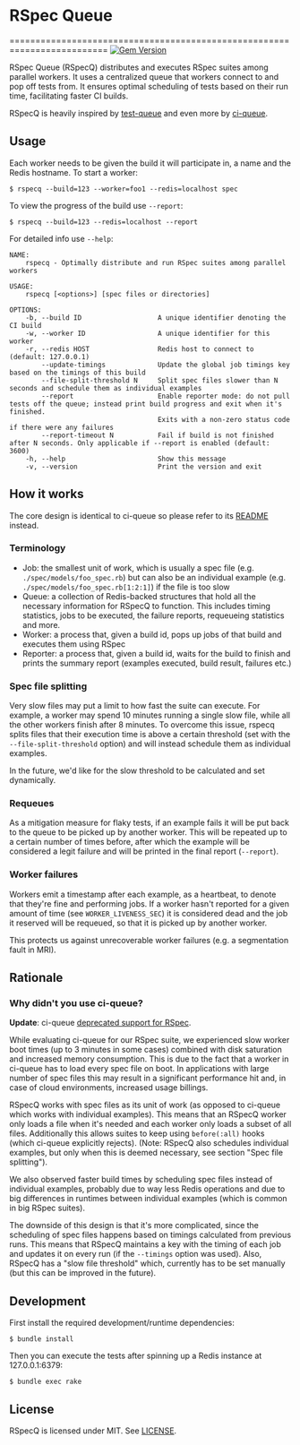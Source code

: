 # RSpec Queue
=========================================================================
[![Gem Version](https://badge.fury.io/rb/rspecq.svg)](https://badge.fury.io/rb/rspecq)

RSpec Queue (RSpecQ) distributes and executes RSpec suites among parallel
workers. It uses a centralized queue that workers connect to and pop off
tests from. It ensures optimal scheduling of tests based on their run time,
facilitating faster CI builds.

RSpecQ is heavily inspired by [test-queue](https://github.com/tmm1/test-queue)
and even more by [ci-queue](https://github.com/Shopify/ci-queue).

## Usage

Each worker needs to be given the build it will participate in, a name and the
Redis hostname. To start a worker:

```shell
$ rspecq --build=123 --worker=foo1 --redis=localhost spec
```

To view the progress of the build use `--report`:

```shell
$ rspecq --build=123 --redis=localhost --report
```

For detailed info use `--help`:

```
NAME:
    rspecq - Optimally distribute and run RSpec suites among parallel workers

USAGE:
    rspecq [<options>] [spec files or directories]

OPTIONS:
    -b, --build ID                   A unique identifier denoting the CI build
    -w, --worker ID                  A unique identifier for this worker
    -r, --redis HOST                 Redis host to connect to (default: 127.0.0.1)
        --update-timings             Update the global job timings key based on the timings of this build
        --file-split-threshold N     Split spec files slower than N seconds and schedule them as individual examples
        --report                     Enable reporter mode: do not pull tests off the queue; instead print build progress and exit when it's finished.
                                     Exits with a non-zero status code if there were any failures
        --report-timeout N           Fail if build is not finished after N seconds. Only applicable if --report is enabled (default: 3600)
    -h, --help                       Show this message
    -v, --version                    Print the version and exit
```


## How it works

The core design is identical to ci-queue so please refer to its
[README](https://github.com/Shopify/ci-queue/blob/master/README.md) instead.

### Terminology

- Job: the smallest unit of work, which is usually a spec file
  (e.g. `./spec/models/foo_spec.rb`) but can also be an individual example
  (e.g. `./spec/models/foo_spec.rb[1:2:1]`) if the file is too slow
- Queue: a collection of Redis-backed structures that hold all the necessary
  information for RSpecQ to function. This includes timing statistics, jobs to
  be executed, the failure reports, requeueing statistics and more.
- Worker: a process that, given a build id, pops up jobs of that build and
  executes them using RSpec
- Reporter: a process that, given a build id, waits for the build to finish
  and prints the summary report (examples executed, build result, failures etc.)

### Spec file splitting

Very slow files may put a limit to how fast the suite can execute. For example,
a worker may spend 10 minutes running a single slow file, while all the other
workers finish after 8 minutes. To overcome this issue, rspecq splits
files that their execution time is above a certain threshold
(set with the `--file-split-threshold` option) and will instead schedule them as
individual examples.

In the future, we'd like for the slow threshold to be calculated and set
dynamically.

### Requeues

As a mitigation measure for flaky tests, if an example fails it will be put
back to the queue to be picked up by
another worker. This will be repeated up to a certain number of times before,
after which the example will be considered a legit failure and will be printed
in the final report (`--report`).

### Worker failures

Workers emit a timestamp after each example, as a heartbeat, to denote
that they're fine and performing jobs. If a worker hasn't reported for
a given amount of time (see `WORKER_LIVENESS_SEC`) it is considered dead
and the job it reserved will be requeued, so that it is picked up by another
worker.

This protects us against unrecoverable worker failures
(e.g. a segmentation fault in MRI).

## Rationale

### Why didn't you use ci-queue?

**Update**: ci-queue [deprecated support for RSpec](https://github.com/Shopify/ci-queue/pull/149).

While evaluating ci-queue for our RSpec suite, we experienced slow worker boot
times (up to 3 minutes in some cases) combined with disk saturation and
increased memory consumption. This is due to the fact that a worker in
ci-queue has to
load every spec file on boot. In applications with large number of spec
files this may result in a significant performance hit and, in case of cloud
environments, increased usage billings.

RSpecQ works with spec files as its unit of work (as opposed to ci-queue which
works with individual examples). This means that an RSpecQ worker only loads a
file when it's needed and each worker only loads a subset of all files.
Additionally this allows suites to keep using `before(:all)` hooks
(which ci-queue explicitly rejects). (Note: RSpecQ also schedules individual
examples, but only when this is deemed necessary, see section
"Spec file splitting").

We also observed faster build times by scheduling spec files instead of
individual examples, probably due to way less Redis operations and due to big differences in runtimes between individual examples (which is common in big RSpec suites).

The downside of this design is that it's more complicated, since the scheduling
of spec files happens based on timings calculated from previous runs. This
means that RSpecQ maintains a key with the timing of each job and updates it
on every run (if the `--timings` option was used). Also, RSpecQ has a "slow
file threshold" which, currently has to be set manually (but this can be
improved in the future).


## Development

First install the required development/runtime dependencies:

```
$ bundle install
```

Then you can execute the tests after spinning up a Redis instance at
127.0.0.1:6379:

```
$ bundle exec rake
```


## License

RSpecQ is licensed under MIT. See [LICENSE](LICENSE).
